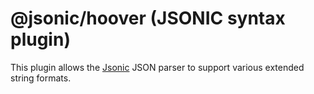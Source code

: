 # @jsonic/hoover (JSONIC syntax plugin)

This plugin allows the [Jsonic](https://jsonic.senecajs.org) JSON
parser to support various extended string formats.









